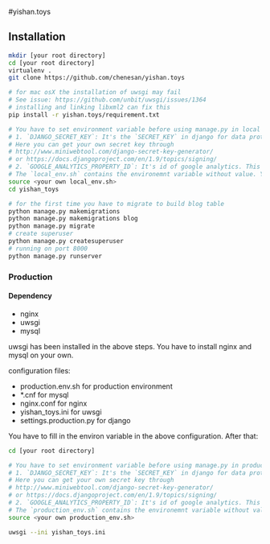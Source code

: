 #yishan.toys

## Installation

```bash
mkdir [your root directory]
cd [your root directory]
virtualenv .
git clone https://github.com/chenesan/yishan.toys

# for mac osX the installation of uwsgi may fail
# See issue: https://github.com/unbit/uwsgi/issues/1364
# installing and linking libxml2 can fix this
pip install -r yishan.toys/requirement.txt

# You have to set environment variable before using manage.py in local environment:
# 1. `DJANGO_SECRET_KEY`: It's the `SECRET_KEY` in django for data protection. django-admin will generate one when you `startproject`.
# Here you can get your own secret key through
# http://www.miniwebtool.com/django-secret-key-generator/
# or https://docs.djangoproject.com/en/1.9/topics/signing/
# 2. `GOOGLE_ANALYTICS_PROPERTY_ID`: It's id of google analytics. This can be ignored.
# The `local_env.sh` contains the environemnt variable without value. You have to create your own local_env.sh for the next steps
source <your own local_env.sh>
cd yishan_toys

# for the first time you have to migrate to build blog table
python manage.py makemigrations
python manage.py makemigrations blog
python manage.py migrate
# create superuser
python manage.py createsuperuser
# running on port 8000
python manage.py runserver
```

### Production

#### Dependency

* nginx
* uwsgi
* mysql

uwsgi has been installed in the above steps. You have to install nginx and mysql on your own.

configuration files:

* production.env.sh for production environment
* *.cnf for mysql
* nginx.conf for nginx
* yishan_toys.ini for uwsgi
* settings.production.py for django

You have to fill in the environ variable in the above configuration. After that:

```bash
cd [your root directory]

# You have to set environment variable before using manage.py in production environment:
# 1. `DJANGO_SECRET_KEY`: It's the `SECRET_KEY` in django for data protection. django-admin will generate one when you `startproject`.
# Here you can get your own secret key through
# http://www.miniwebtool.com/django-secret-key-generator/
# or https://docs.djangoproject.com/en/1.9/topics/signing/
# 2. `GOOGLE_ANALYTICS_PROPERTY_ID`: It's id of google analytics. This can be ignored.
# The `production_env.sh` contains the environemnt variable without value. You have to create your own production_env.sh for the next steps
source <your own production_env.sh>

uwsgi --ini yishan_toys.ini
```
